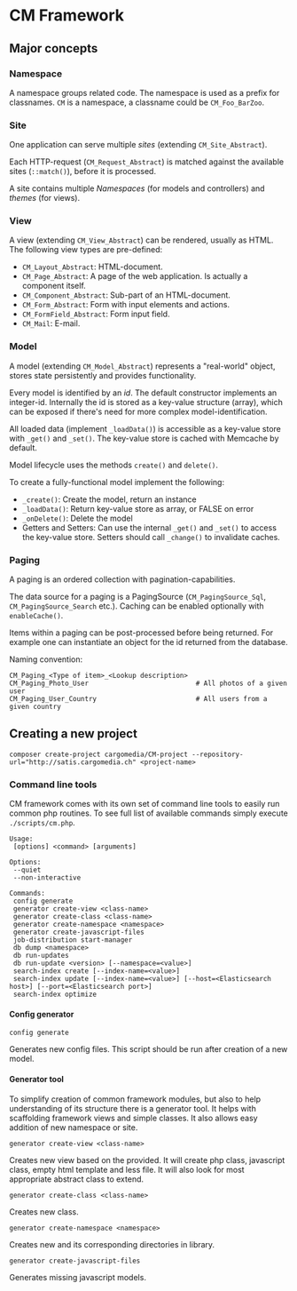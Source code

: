 # CM Framework


## Major concepts

### Namespace
A namespace groups related code. The namespace is used as a prefix for classnames. `CM` is a namespace, a classname could be `CM_Foo_BarZoo`.

### Site
One application can serve multiple *sites* (extending `CM_Site_Abstract`).

Each HTTP-request (`CM_Request_Abstract`) is matched against the available sites (`::match()`), before it is processed.

A site contains multiple *Namespaces* (for models and controllers) and *themes* (for views).

### View
A view (extending `CM_View_Abstract`) can be rendered, usually as HTML. The following view types are pre-defined:
* `CM_Layout_Abstract`: HTML-document.
* `CM_Page_Abstract`: A page of the web application. Is actually a component itself.
* `CM_Component_Abstract`: Sub-part of an HTML-document.
* `CM_Form_Abstract`: Form with input elements and actions.
* `CM_FormField_Abstract`: Form input field.
* `CM_Mail`: E-mail.

### Model
A model (extending `CM_Model_Abstract`) represents a "real-world" object, stores state persistently and provides functionality.

Every model is identified by an *id*. The default constructor implements an integer-id.
Internally the id is stored as a key-value structure (array), which can be exposed if there's need for more complex model-identification.

All loaded data (implement `_loadData()`) is accessible as a key-value store with `_get()` and `_set()`.
The key-value store is cached with Memcache by default.

Model lifecycle uses the methods `create()` and `delete()`.

To create a fully-functional model implement the following:
* `_create()`: Create the model, return an instance
* `_loadData()`: Return key-value store as array, or FALSE on error
* `_onDelete()`: Delete the model
* Getters and Setters: Can use the internal `_get()` and `_set()` to access the key-value store. Setters should call `_change()` to invalidate caches.

### Paging
A paging is an ordered collection with pagination-capabilities.

The data source for a paging is a PagingSource (`CM_PagingSource_Sql`, `CM_PagingSource_Search` etc.).
Caching can be enabled optionally with `enableCache()`.

Items within a paging can be post-processed before being returned. For example one can instantiate an object for the id returned from the database.

Naming convention:
```
CM_Paging_<Type of item>_<Lookup description>
CM_Paging_Photo_User                           # All photos of a given user
CM_Paging_User_Country                         # All users from a given country
```


## Creating a new project
```
composer create-project cargomedia/CM-project --repository-url="http://satis.cargomedia.ch" <project-name>
```

### Command line tools

CM framework comes with its own set of command line tools to easily run common php routines.
To see full list of available commands simply execute `./scripts/cm.php`.

```
Usage:
 [options] <command> [arguments]

Options:
 --quiet
 --non-interactive

Commands:
 config generate
 generator create-view <class-name>
 generator create-class <class-name>
 generator create-namespace <namespace>
 generator create-javascript-files
 job-distribution start-manager
 db dump <namespace>
 db run-updates
 db run-update <version> [--namespace=<value>]
 search-index create [--index-name=<value>]
 search-index update [--index-name=<value>] [--host=<Elasticsearch host>] [--port=<Elasticsearch port>]
 search-index optimize
```

#### Config generator
```
config generate
```
Generates new config files. This script should be run after creation of a new model.

#### Generator tool
To simplify creation of common framework modules, but also to help understanding of its structure there is a generator tool. It helps with scaffolding framework views and simple classes. It also allows easy addition of new namespace or site.

```
generator create-view <class-name>
```
Creates new view based on the <class-name> provided. It will create php class, javascript class, empty html template and less file. It will also look for most appropriate abstract class to extend.

```
generator create-class <class-name>
```
Creates new <class-name> class.

```
generator create-namespace <namespace>
```
Creates new <namespace> and its corresponding directories in library.

```
generator create-javascript-files
```
Generates missing javascript models.